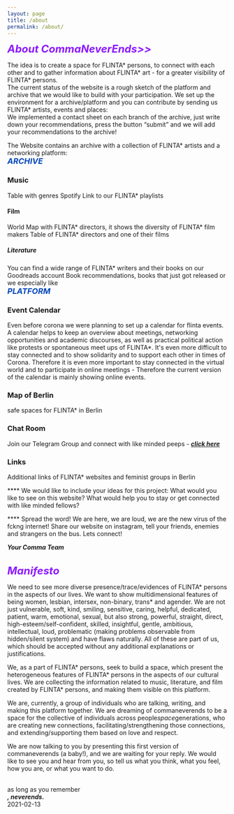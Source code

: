```yaml
---
layout: page
title: /about
permalink: /about/
---
```


<span style="font-weight: bold; font-style: italic; font-size: 24px; color: #8C19FF;">About CommaNeverEnds>></span>

The idea is to create a space for FLINTA* persons, to connect with each other and to gather information about FLINTA* art - for a  greater visibility of FLINTA* persons.<br>
The current status of the website is a rough sketch of the platform and archive that we would like to build with your participation. We set up the environment for a archive/platform and you can contribute by sending us FLINTA* artists, events and places: <br>
We implemented a contact sheet on each branch of the archive, just write down your recommendations, press the button “submit” and we will add your recommendations to the archive!<br>

The Website contains an archive with a collection of FLINTA* artists and a networking platform: 
<br>
<span style="font-weight: bold; font-style: italic; font-size: 18px; color: #0048BA;">ARCHIVE</span>

<h3>Music</h3>
Table with genres
Spotify Link to our FLINTA* playlists
  <h4>Film</h4>
World Map with FLINTA* directors, it shows the diversity of FLINTA* film makers
Table of FLINTA* directors and one of their films
  <h5>Literature</h5>
You can find a wide range of FLINTA* writers and their books on our Goodreads account
Book recommendations, books that just got released or we especially like

<br>
<span style="font-weight: bold; font-style: italic; font-size: 18px; color: #0048BA;">PLATFORM </span>

<h3>Event Calendar </h3>
Even before corona we were planning to set up a calendar for flinta events. A calendar helps to keep an overview about meetings, networking opportunities and academic discourses, as well as practical political action like protests or spontaneous meet ups of FLINTA*.
It's even more difficult to stay connected and to show solidarity and to support each other in times of Corona. Therefore it is even more important to stay connected in the virtual world and to participate in online meetings - Therefore the current version of the calendar is mainly showing online events. 

<h3>Map of Berlin  </h3>
safe spaces for FLINTA* in Berlin

<h3>Chat Room </h3>
Join our Telegram Group and connect with like minded peeps - <span style="font-weight: bold; font-style: italic; color: red;"><a href="https://web.telegram.org/#/im?p=@commaneverends" target="_blank">click here</a></span>

<h3>Links </h3>
Additional links of FLINTA* websites and feminist groups in Berlin 

**** We would like to include your ideas for this project: What would you like to see on this website? What would help you to stay or get connected with like minded fellows?

**** Spread the word! We are here, we are loud, we are the new virus of the fckng internet! 
Share our website on instagram, tell your friends, enemies and strangers on the bus. Lets connect!

<span  style="font-weight: bold; font-style: italic;">Your Comma Team</span> <br>
<br>

<span style="font-weight: bold; font-style: italic; font-size: 24px; color: #8C19FF;"> Manifesto </span>

We need to see more diverse presence/trace/evidences of FLINTA* persons in the aspects of our lives.
We want to show multidimensional features of being women, lesbian, intersex, non-binary, trans* and agender.
We are not just vulnerable, soft, kind, smiling, sensitive, caring, helpful, dedicated, patient, warm, emotional, sexual, but also strong, powerful, straight, direct, high-esteem/self-confident, skilled, insightful, gentle, ambitious, intellectual, loud, problematic (making problems observable from hidden/silent system) and have flaws naturally. All of these are part of us, which should be accepted without any additional explanations or justifications. <br>

We, as a part of FLINTA* persons, seek to build a space, which present the heterogeneous features of FLINTA* persons in the aspects of our cultural lives.
We are collecting the information related to music, literature, and film created by FLINTA* persons, and making them visible on this platform. <br>

We are, currently, a group of individuals who are talking, writing, and making this platform together.
We are dreaming of commaneverends to be a space for the collective of individuals across people*space*generations, who are creating new connections, facilitating/strengthening those connections, and extending/supporting them based on love and respect.<br>

We are now talking to you by presenting this first version of commaneverends (a baby!), and we are waiting for your reply.
We would like to see you and hear from you, so tell us what you think, what you feel, how you are, or what you want to do. <br><br>


as long as you remember <br>
<span  style="font-weight: bold; font-style: italic;">, neverends. </span><br>
2021-02-13
